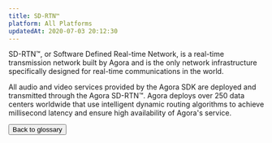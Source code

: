 ```yaml
---
title: SD-RTN™
platform: All Platforms
updatedAt: 2020-07-03 20:12:30
---
```

SD-RTN™, or Software Defined Real-time Network, is a real-time transmission network built by Agora and is the only network infrastructure specifically designed for real-time communications in the world. 

All audio and video services provided by the Agora SDK are deployed and transmitted through the Agora SD-RTN™. Agora deploys over 250 data centers worldwide that use intelligent dynamic routing algorithms to achieve millisecond latency and ensure high availability of Agora's service.

<a href="./terms"><button>Back to glossary</button></a>